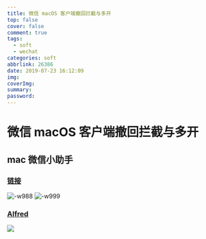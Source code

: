 ```yaml
---
title: 微信 macOS 客户端撤回拦截与多开
top: false
cover: false
comment: true
tags:
  - soft
  - wechat
categories: soft
abbrlink: 26386
date: 2019-07-23 16:12:09
img:
coverImg:
summary:
password:
---
```


# 微信 macOS 客户端撤回拦截与多开
## mac 微信小助手

### [链接](https://github.com/MustangYM/WeChatExtension-ForMac)
![-w988](https://cdn.jsdelivr.net/gh/liangpengjie/mumuimgs/20191223121904.jpg)
![-w999](https://cdn.jsdelivr.net/gh/liangpengjie/mumuimgs/20191223121911.jpg)


### [Alfred](https://github.com/TKkk-iOSer/wechat-alfred-workflow)
![](https://i.loli.net/2019/11/14/nbiPaHyhoFWzKLp.jpg)

